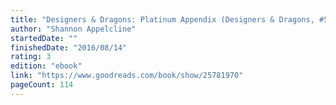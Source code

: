 ```yaml
---
title: "Designers & Dragons: Platinum Appendix (Designers & Dragons, #5)"
author: "Shannon Appelcline"
startedDate: ""
finishedDate: "2016/08/14"
rating: 3
edition: "ebook"
link: "https://www.goodreads.com/book/show/25781970"
pageCount: 114
---
```



